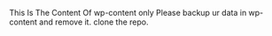 This Is The Content Of wp-content only
Please backup ur data in wp-content and remove it.
clone the repo.

